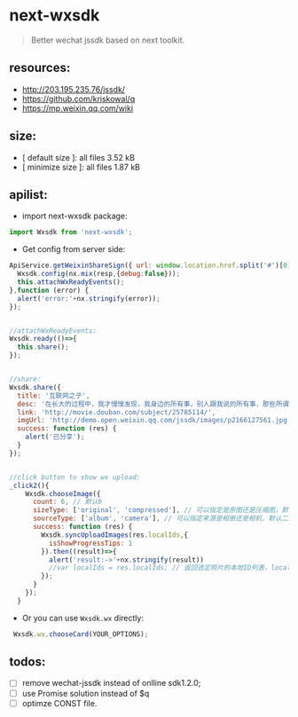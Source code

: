 # next-wxsdk
> Better wechat jssdk based on next toolkit.


## resources:
+ http://203.195.235.76/jssdk/
+ https://github.com/kriskowal/q
+ https://mp.weixin.qq.com/wiki

## size:
+ [ default size ]: all files 3.52 kB
+ [ minimize size ]: all files 1.87 kB

## apilist:
+ import next-wxsdk package:
```javascript
import Wxsdk from 'next-wxsdk';
```

+ Get config from server side:
```javascript
ApiService.getWeixinShareSign({ url: window.location.href.split('#')[0] }).then((resp)=>{
  Wxsdk.config(nx.mix(resp,{debug:false}));
  this.attachWxReadyEvents();
},function (error) {
  alert('error:'+nx.stringify(error));
});


//attachWxReadyEvents:
Wxsdk.ready(()=>{
  this.share();
});


//share:
Wxsdk.share({
  title: '互联网之子',
  desc: '在长大的过程中，我才慢慢发现，我身边的所有事，别人跟我说的所有事，那些所谓本来如此，注定如此的事，它们其实没有非得如此，事情是可以改变的。更重要的是，有些事既然错了，那就该做出改变。',
  link: 'http://movie.douban.com/subject/25785114/',
  imgUrl: 'http://demo.open.weixin.qq.com/jssdk/images/p2166127561.jpg',
  success: function (res) {
    alert('已分享');
  }
});


//click button to show wx upload:
_click2(){
    Wxsdk.chooseImage({
      count: 6, // 默认9
      sizeType: ['original', 'compressed'], // 可以指定是原图还是压缩图，默认二者都有
      sourceType: ['album', 'camera'], // 可以指定来源是相册还是相机，默认二者都有
      success: function (res) {
        Wxsdk.syncUploadImages(res.localIds,{
          isShowProgressTips: 1
        }).then((result)=>{
          alert('result:->'+nx.stringify(result))
          //var localIds = res.localIds; // 返回选定照片的本地ID列表，localId可以作为img标签的src属性显示图片
        });
      }
    });
  }
```
+ Or you can use `Wxsdk.wx` directly:
```javascript
 Wxsdk.wx.chooseCard(YOUR_OPTIONS);
```
## todos:
+ [ ] remove wechat-jssdk instead of onlline sdk1.2.0;
+ [ ] use Promise solution instead of $q
+ [ ] optimze CONST file.
